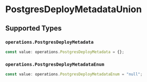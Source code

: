 # PostgresDeployMetadataUnion


## Supported Types

### `operations.PostgresDeployMetadata`

```typescript
const value: operations.PostgresDeployMetadata = {};
```

### `operations.PostgresDeployMetadataEnum`

```typescript
const value: operations.PostgresDeployMetadataEnum = "null";
```

